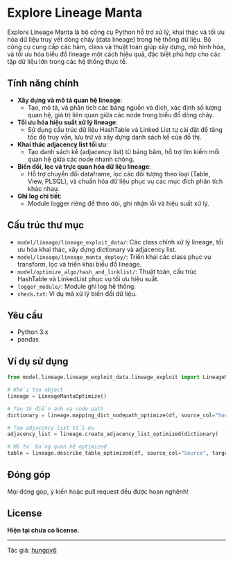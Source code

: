 # Explore Lineage Manta

Explore Lineage Manta là bộ công cụ Python hỗ trợ xử lý, khai thác và tối ưu hóa dữ liệu truy vết dòng chảy (data lineage) trong hệ thống dữ liệu. Bộ công cụ cung cấp các hàm, class và thuật toán giúp xây dựng, mô hình hóa, và tối ưu hóa biểu đồ lineage một cách hiệu quả, đặc biệt phù hợp cho các tập dữ liệu lớn trong các hệ thống thực tế.

## Tính năng chính

- **Xây dựng và mô tả quan hệ lineage**: 
  - Tạo, mô tả, và phân tích các bảng nguồn và đích, xác định số lượng quan hệ, giá trị liên quan giữa các node trong biểu đồ dòng chảy.
- **Tối ưu hóa hiệu suất xử lý lineage**:
  - Sử dụng cấu trúc dữ liệu HashTable và Linked List tự cài đặt để tăng tốc độ truy vấn, lưu trữ và xây dựng danh sách kề của đồ thị.
- **Khai thác adjacency list tối ưu**:
  - Tạo danh sách kề (adjacency list) từ bảng băm, hỗ trợ tìm kiếm mối quan hệ giữa các node nhanh chóng.
- **Biến đổi, lọc và trực quan hóa dữ liệu lineage**:
  - Hỗ trợ chuyển đổi dataframe, lọc các đối tượng theo loại (Table, View, PLSQL), và chuẩn hóa dữ liệu phục vụ các mục đích phân tích khác nhau.
- **Ghi log chi tiết**:
  - Module logger riêng để theo dõi, ghi nhận lỗi và hiệu suất xử lý.

## Cấu trúc thư mục

- `model/lineage/lineage_exploit_data/`: Các class chính xử lý lineage, tối ưu hóa khai thác, xây dựng dictionary và adjacency list.
- `model/lineage/lineage_manta_deploy/`: Triển khai các class phục vụ transform, lọc và triển khai biểu đồ lineage.
- `model/optimize_algo/hash_and_linklist/`: Thuật toán, cấu trúc HashTable và LinkedList phục vụ tối ưu hiệu suất.
- `logger_module/`: Module ghi log hệ thống.
- `check.txt`: Ví dụ mã xử lý biến đổi dữ liệu.

## Yêu cầu

- Python 3.x
- pandas

## Ví dụ sử dụng

```python
from model.lineage.lineage_exploit_data.lineage_exploit import LineageMantaOptimize

# Khởi tạo object
lineage = LineageMantaOptimize()

# Tạo từ điển ánh xạ node path
dictionary = lineage.mapping_dict_nodepath_optimize(df, source_col="Source", target_col="Target")

# Tạo adjacency list tối ưu
adjacency_list = lineage.create_adjacency_list_optimized(dictionary)

# Mô tả bảng quan hệ optimized
table = lineage.describe_table_optimized(df, source_col="Source", target_col="Target")
```

## Đóng góp

Mọi đóng góp, ý kiến hoặc pull request đều được hoan nghênh!

## License

**Hiện tại chưa có license.**

---

Tác giả: [hungpv6](https://github.com/hungpv6)
